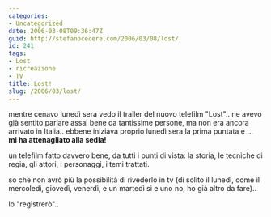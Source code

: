 ```yaml
---
categories:
- Uncategorized
date: 2006-03-08T09:36:47Z
guid: http://stefanocecere.com/2006/03/08/lost/
id: 241
tags:
- Lost
- ricreazione
- TV
title: Lost!
slug: /2006/03/lost/
---
```


mentre cenavo lunedì sera vedo il trailer del nuovo telefilm "Lost".. ne avevo già sentito parlare assai bene da tantissime persone, ma non era ancora arrivato in Italia.. ebbene iniziava proprio lunedì sera la prima puntata e … **mi ha attenagliato alla sedia!**

un telefilm fatto davvero bene, da tutti i punti di vista: la storia, le tecniche di regia, gli attori, i personaggi, i temi trattati.
  
so che non avrò più la possibilità di rivederlo in tv (di solito il lunedì, come il mercoledì, giovedì, venerdì, e un martedì si e uno no, ho già altro da fare)..
  
lo "registrerò"..